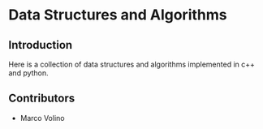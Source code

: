 # Data Structures and Algorithms

## Introduction
Here is a collection of data structures and algorithms implemented in c++ and python.


## Contributors
- Marco Volino
